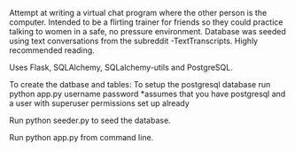 Attempt at writing a virtual chat program where the other person is the computer. Intended to be a flirting trainer for friends so they could practice talking to women in a safe, no pressure environment. Database was seeded using text conversations from the subreddit -TextTranscripts. Highly recommended reading. 

Uses Flask, SQLAlchemy, SQLalchemy-utils and PostgreSQL. 

To create the datbase and tables:
To setup the postgresql database run python app.py username password
*assumes that you have postgresql and a user with superuser permissions set up already

Run python seeder.py to seed the database.

Run python app.py from command line. 


